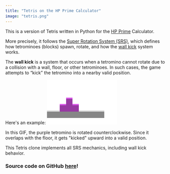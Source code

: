 ```yaml
---
title: "Tetris on the HP Prime Calculator"
image: "tetris.png"
---
```


This is a version of Tetris written in Python for the [HP Prime](https://en.wikipedia.org/wiki/HP_Prime) Calculator.

More precisely, it follows the [Super Rotation System (SRS)](https://harddrop.com/wiki/SRS), which defines how tetrominoes (blocks) spawn, rotate, and how the [wall kick](https://harddrop.com/wiki/Wall_kick) system works.

The **wall kick** is a system that occurs when a tetromino cannot rotate due to a collision with a wall, floor, or other tetrominoes. In such cases, the game attempts to “kick” the tetromino into a nearby valid position.

Here's an example:
![tetris kick example](/assets/img/projects/tetris/tetris-kick-example.gif)

In this GIF, the purple tetromino is rotated counterclockwise. Since it overlaps with the floor, it gets "kicked" upward into a valid position.

This Tetris clone implements all SRS mechanics, including wall kick behavior.

### Source code on GitHub [here](https://github.com/Rudicito/hp-tetris-srs)!